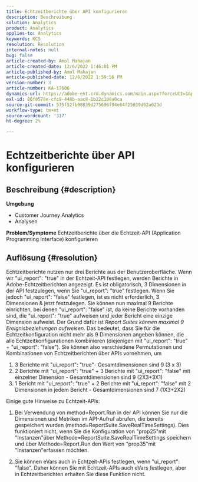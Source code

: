 ```yaml
---
title: Echtzeitberichte über API konfigurieren
description: Beschreibung
solution: Analytics
product: Analytics
applies-to: Analytics
keywords: KCS
resolution: Resolution
internal-notes: null
bug: false
article-created-by: Amol Mahajan
article-created-date: 12/6/2022 1:46:01 PM
article-published-by: Amol Mahajan
article-published-date: 12/6/2022 1:59:56 PM
version-number: 3
article-number: KA-17606
dynamics-url: https://adobe-ent.crm.dynamics.com/main.aspx?forceUCI=1&pagetype=entityrecord&etn=knowledgearticle&id=0b6cb14f-6c75-ed11-81aa-6045bd006e5a
exl-id: 86f0578e-cfc9-448b-aac8-1b22c108a0ca
source-git-commit: 575f52fb90839d275696f94e64f25039d62a623d
workflow-type: tm+mt
source-wordcount: '317'
ht-degree: 2%

---
```


# Echtzeitberichte über API konfigurieren

## Beschreibung {#description}

<b>Umgebung</b>
- Customer Journey Analytics
- Analysen



<b>Problem/Symptome</b>
Echtzeitberichte über die Echtzeit-API (Application Programming Interface) konfigurieren


## Auflösung {#resolution}


Echtzeitberichte nutzen nur drei Berichte aus der Benutzeroberfläche.
Wenn wir &quot;ui_report&quot;: &quot;true&quot; in der Echtzeit-API festlegen, werden Berichte in Adobe-Echtzeitberichten angezeigt. Es ist obligatorisch, 3 Dimensionen in der API festzulegen, wenn Sie &quot;ui_report&quot;: &quot;true&quot; festlegen.
Wenn Sie jedoch &quot;ui_report&quot;: &quot;false&quot; festlegen, ist es nicht erforderlich, 3 Dimensionen &amp; jetzt festzulegen. Sie können nun maximal 9 Berichte einrichten, bei denen &quot;ui_report&quot;: &quot;false&quot; ist, da keine Berichte vorhanden sind, die &quot;ui_report&quot;: &quot;true&quot; aufweisen und jeder Bericht eine einzige Dimension aufweist.
Der Grund dafür ist *Report Suites können maximal 9 Ereignisbeziehungen aufweisen.* Das bedeutet, dass Sie für die Echtzeitkonfiguration nicht mehr als 9 Dimensionen angeben können, die alle Echtzeitkonfigurationen kombinieren (diejenigen mit &quot;ui_report&quot;: &quot;true&quot; + &quot;ui_report&quot;: &quot;false&quot;).
Sie können also verschiedene Permutationen und Kombinationen von Echtzeitberichten über APIs vornehmen, um

1. 3 Berichte mit &quot;ui_report&quot;: &quot;true&quot;- Gesamtdimensionen sind 9 (3 x 3)
2. 2 Berichte mit &quot;ui_report&quot;: &quot;true&quot; + 3 Berichte mit &quot;ui_report&quot;: &quot;false&quot; mit einzelner Dimension - Gesamtdimensionen sind 9 (2X3+3X1)
3. 1 Bericht mit &quot;ui_report&quot;: &quot;true&quot; + 2 Berichte mit &quot;ui_report&quot;: &quot;false&quot; mit 2 Dimensionen in jedem Bericht - Gesamtdimensionen sind 7 (1X3+2X2)


Einige gute Hinweise zu Echtzeit-APIs:

1. Bei Verwendung von method=Report.Run in der API können Sie nur die Dimensionen und Metriken im API-Aufruf abrufen, die bereits gespeichert wurden (method=ReportSuite.SaveRealTimeSettings). Dies funktioniert nicht, wenn Sie die Konfiguration von &quot;prop25&quot;mit &quot;Instanzen&quot;über Methode=ReportSuite.SaveRealTimeSettings speichern und über Methode=Report.Run den Wert von &quot;prop35&quot;mit &quot;Instanzen&quot;erfassen möchten.


2. Sie können eVars auch in Echtzeit-APIs festlegen, wenn &quot;ui_report&quot;: &quot;false&quot;. Daher können Sie mit Echtzeit-APIs auch eVars festlegen, aber in Echtzeitberichten erhalten Sie diese Funktion nicht.
